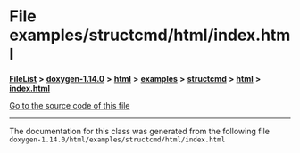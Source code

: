 

# File examples/structcmd/html/index.html



[**FileList**](files.md) **>** [**doxygen-1.14.0**](dir_9d5bad020669189c90cda983471be5d0.md) **>** [**html**](dir_05d1fd8a7cdd04f638f8b23196de02e2.md) **>** [**examples**](dir_aa52e73a32d193037813a53dcfe817b6.md) **>** [**structcmd**](dir_f138beb9fc579a951d60d52791a7afcb.md) **>** [**html**](dir_0a11f3cdc8251bbe9cb1931e4a0f54d7.md) **>** [**index.html**](examples_2structcmd_2html_2index_8html.md)

[Go to the source code of this file](examples_2structcmd_2html_2index_8html_source.md)





































































------------------------------
The documentation for this class was generated from the following file `doxygen-1.14.0/html/examples/structcmd/html/index.html`

